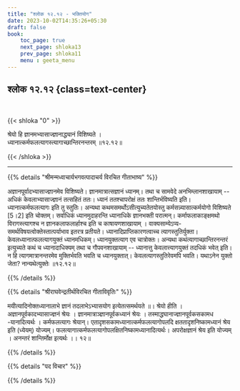 ```yaml
---
title: "श्लोक १२.१२ - भक्तियोग"
date: 2023-10-02T14:35:26+05:30
draft: false
book:
    toc_page: true
    next_page: shloka13
    prev_page: shloka11
    menu : geeta_menu
---
```




## श्लोक १२.१२ {class=text-center}

<br/>

{{< shloka  "0"  >}}

श्रेयो हि ज्ञानमभ्यासाज्ज्ञानाद्ध्यानं विशिष्यते ।  
ध्यानात्कर्मफलत्यागस्त्यागाच्छान्तिरनन्तरम् ॥१२.१२॥

{{< /shloka >}}

---


{{% details "श्रीमन्मध्वाचार्यभगवत्पादाचर्य विरचित  गीताभाष्य" %}}

अज्ञानपूर्वादभ्यासाज्ज्ञानमेव विशिष्यते। ज्ञानमात्रात्सज्ञानं ध्यानम्। तथा च सामवेदे अनभिम्लानशाखायाम् -- 
अधिकं केवलाभ्यासाज्ज्ञानं तत्सहितं ततः। 
ध्यानं ततश्चापरोक्षं ततः शान्तिर्भविष्यति 
इति। ध्यानात्कर्मफलत्यागः इति तु स्तुतिः। 
अन्यथा कथमसमर्थोऽसीत्युच्यतेतयोस्तु कर्मसन्न्यासात्कर्मयोगो विशिष्यते [5।2] 
इति चोक्तम्। 
सर्वाधिकं ध्यानमुदाहरन्ति ध्यानाधिके ज्ञानभक्ती परात्मन्। 
कर्माफलाकाङ्क्षमथो विरागस्त्यागश्च न ज्ञानकलाफलार्हाश्च 
इति च काषायणशाखायाम् ।
वाक्यसाम्येऽप्य- समर्थविषयत्वोक्तेस्तात्पर्याभाव इतरत्र प्रतीयते। 
ध्यानादिप्राप्तिकारणत्वाच्च त्यागस्तुतिर्युक्ता। 
केवलध्यानात्फलत्यागयुक्तं ध्यानमधिकम्।
ध्यानयुक्तत्याग एव चात्रोक्तः। अन्यथा कथंत्यागाच्छान्तिरनन्तरं 
इत्युच्यते कथं च ध्यानादाधिक्यम् तथा च गौपवनशाखायाम् -- 
ध्यानात्तु केवलात्त्यागयुक्तं तदधिकं भवेत् इति। 
न हि त्यागमात्रानन्तरमेव मुक्तिर्भवति भवति च ध्यानयुक्तात्। 
केवलत्यागस्तुतिरेवमपि भवति। यथाऽनेन युक्तो जेता? नान्यथेत्युक्तेः ॥१२.१२॥

{{% /details %}}



{{% details "श्रीराघवेन्द्रतीर्थविरचित गीताविवृतिः" %}}

मयीत्यादिनोक्तध्यानालाभे ज्ञानं तदलाभेऽभ्यासयोग इत्येतत्समर्थयते
॥। श्रेयो हीति । अज्ञानपूर्वकादभ्यासाज्ज्ञनं श्रेयः । ज्ञानमात्राञ्ज्ञानपूर्वकध्यानं
श्रेयः । तस्माद्धघानाज्ज्ञानपूर्वकसकामध -यानादित्यर्थः । कर्मफलत्यागः श्रेयान्‌।
एतादृशसकामध्यानात्कर्मफलत्यागोपलदि क्षततादृशनिष्कामध्यानं श्रेय इति
(ध्येयम्‌) योज्यम्‌। फलत्यागात्कर्मफलत्यागोपलक्षितनिष्कामध्यानादित्यर्थः।
अपरोक्षज्ञानं श्रेय इति योज्यम्‌ । अनन्तरं शान्तिर्मोक्ष इत्यर्थः ।। १२॥

{{% /details %}}



{{% details "पद विचार" %}}


{{% /details %}}
